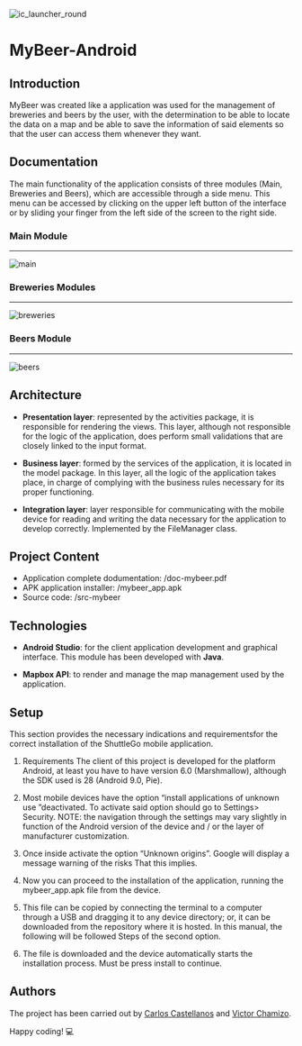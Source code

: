 ![ic_launcher_round](https://user-images.githubusercontent.com/32466953/73373783-75258e80-42b9-11ea-9b09-e6257c316f1c.png)

# MyBeer-Android

## Introduction
MyBeer was created like a application was used for the management of breweries and beers by the user, with the determination to be able to locate the data on a map and be able to save the information of said elements so that the user can access them whenever they want.


## Documentation
The main functionality of the application consists of three modules (Main, Breweries and Beers), which are accessible through a side menu. This menu can be accessed by clicking on the upper left button of the interface or by sliding your finger from the left side of the screen to the right side.

### Main Module
---
![main](https://user-images.githubusercontent.com/32466953/73434316-ce87cf00-4346-11ea-9ed2-9e0960fcbcf4.png)


### Breweries Modules
---
![breweries](https://user-images.githubusercontent.com/32466953/73434688-7e5d3c80-4347-11ea-9d7e-0e7efe313029.png)


### Beers Module
---
![beers](https://user-images.githubusercontent.com/32466953/73434581-4bb34400-4347-11ea-8c97-a3763d8c84e7.png)


## Architecture
- **Presentation layer**: represented by the activities package, it is responsible for rendering the views. This layer, although not responsible for the logic of the application, does perform small validations that are closely linked to the input format.

- **Business layer**: formed by the services of the application, it is located in the model package. In this layer, all the logic of the application takes place, in charge of complying with the business rules necessary for its proper functioning.

- **Integration layer**: layer responsible for communicating with the mobile device for reading and writing the data necessary for the application to develop correctly. Implemented by the FileManager class.


## Project Content
- Application complete dodumentation: /doc-mybeer.pdf
- APK application installer: /mybeer_app.apk
- Source code: /src-mybeer


## Technologies
  - **Android Studio**: for the client application development and graphical interface. This module has been 
    developed with **Java**.
  
  - **Mapbox API**: to render and manage the map management used by the application.


## Setup
This section provides the necessary indications and requirementsfor the correct installation of the ShuttleGo mobile application.

  1. Requirements
    The client of this project is developed for the platform Android, at least you have to have version 6.0 (Marshmallow), although the     SDK used is 28 (Android 9.0, Pie).
  
  2. Most mobile devices have the option “install applications of unknown use ”deactivated. To activate said option should go to  Settings> Security. NOTE: the navigation through the settings may vary slightly in function of the Android version of the device and / or the layer of manufacturer customization.
  
  3. Once inside activate the option “Unknown origins”. Google will display a message warning of the risks
That this implies.

  4. Now you can proceed to the installation of the application, running the mybeer_app.apk file from the device.
  
  5. This file can be copied by connecting the terminal to a computer through a USB and dragging it to any device directory; or, it can be downloaded from the repository where it is hosted. In this manual, the following will be followed Steps of the second option.
  
  6. The file is downloaded and the device automatically starts the installation process. Must be press install to continue.

## Authors
The project has been carried out by [Carlos Castellanos](https://github.com/carlosCharlie) and [Victor Chamizo](https://github.com/vctorChamizo).

Happy coding! 💻

